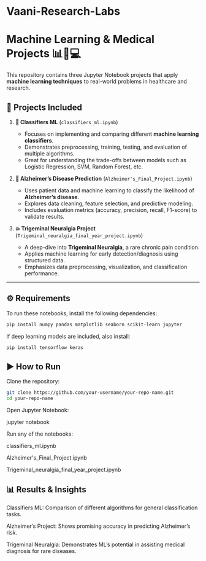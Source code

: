 # Vaani-Research-Labs
# Machine Learning & Medical Projects 📊🧠💻

This repository contains three Jupyter Notebook projects that apply **machine learning techniques** to real-world problems in healthcare and research.  

## 📂 Projects Included  

1. **🧪 Classifiers ML** (`classifiers_ml.ipynb`)  
   - Focuses on implementing and comparing different **machine learning classifiers**.  
   - Demonstrates preprocessing, training, testing, and evaluation of multiple algorithms.  
   - Great for understanding the trade-offs between models such as Logistic Regression, SVM, Random Forest, etc.  

2. **🧠 Alzheimer’s Disease Prediction** (`Alzheimer's_Final_Project.ipynb`)  
   - Uses patient data and machine learning to classify the likelihood of **Alzheimer’s disease**.  
   - Explores data cleaning, feature selection, and predictive modeling.  
   - Includes evaluation metrics (accuracy, precision, recall, F1-score) to validate results.  

3. **💥 Trigeminal Neuralgia Project** (`Trigeminal_neuralgia_final_year_project.ipynb`)  
   - A deep-dive into **Trigeminal Neuralgia**, a rare chronic pain condition.  
   - Applies machine learning for early detection/diagnosis using structured data.  
   - Emphasizes data preprocessing, visualization, and classification performance.  

---

## ⚙️ Requirements  

To run these notebooks, install the following dependencies:  

```bash
pip install numpy pandas matplotlib seaborn scikit-learn jupyter
```
If deep learning models are included, also install:

```bash
pip install tensorflow keras
```
## ▶️ How to Run

Clone the repository:
```bash
git clone https://github.com/your-username/your-repo-name.git
cd your-repo-name
```

Open Jupyter Notebook:

jupyter notebook


Run any of the notebooks:

classifiers_ml.ipynb

Alzheimer's_Final_Project.ipynb

Trigeminal_neuralgia_final_year_project.ipynb

## 📊 Results & Insights

Classifiers ML: Comparison of different algorithms for general classification tasks.

Alzheimer’s Project: Shows promising accuracy in predicting Alzheimer’s risk.

Trigeminal Neuralgia: Demonstrates ML’s potential in assisting medical diagnosis for rare diseases.
